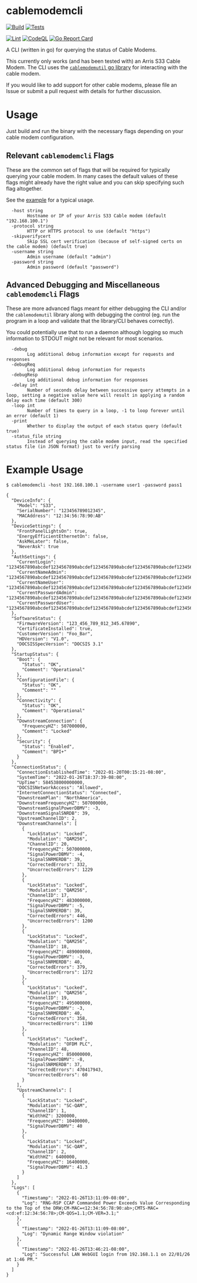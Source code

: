 # cablemodemcli

[![Build](https://github.com/Tuxdude/cablemodemcli/actions/workflows/build.yml/badge.svg)](https://github.com/Tuxdude/cablemodemcli/actions/workflows/build.yml) [![Tests](https://github.com/Tuxdude/cablemodemcli/actions/workflows/tests.yml/badge.svg)](https://github.com/Tuxdude/cablemodemcli/actions/workflows/tests.yml)

[![Lint](https://github.com/Tuxdude/cablemodemcli/actions/workflows/lint.yml/badge.svg)](https://github.com/Tuxdude/cablemodemcli/actions/workflows/lint.yml) [![CodeQL](https://github.com/Tuxdude/cablemodemcli/actions/workflows/codeql-analysis.yml/badge.svg)](https://github.com/Tuxdude/cablemodemcli/actions/workflows/codeql-analysis.yml) [![Go Report Card](https://goreportcard.com/badge/github.com/tuxdude/cablemodemcli)](https://goreportcard.com/report/github.com/tuxdude/cablemodemcli)

A CLI (written in go) for querying the status of Cable Modems.

This currently only works (and has been tested with) an Arris S33 Cable
Modem. The CLI uses the [`cablemodemutil` go library](https://github.com/Tuxdude/cablemodemutil)
for interacting with the cable modem.

If you would like to add support for other cable modems, please
file an Issue or submit a pull request with details for further discussion.

# Usage

Just build and run the binary with the necessary flags depending on your
cable modem configuration.

## Relevant `cablemodemcli` Flags

These are the common set of flags that will be required for typically
querying your cable modem. In many cases the default values of these
flags might already have the right value and you can skip specifying
such flag altogether.

See the [example](#example-usage) for a typical usage.

```
  -host string
        Hostname or IP of your Arris S33 Cable modem (default "192.168.100.1")
  -protocol string
        HTTP or HTTPS protocol to use (default "https")
  -skipverifycert
        Skip SSL cert verification (because of self-signed certs on the cable modem) (default true)
  -username string
        Admin username (default "admin")
  -password string
        Admin password (default "password")
```

## Advanced Debugging and Miscellaneous `cablemodemcli` Flags

These are more advanced flags meant for either debugging the CLI
and/or the `cablemodemutil` library along with debugging the
control (eg. run the program in a loop and validate that the
library/CLI behaves correctly).

You could potentially use that to run a daemon although logging
so much information to STDOUT might not be relevant for most
scenarios.

```
  -debug
        Log additional debug information except for requests and responses
  -debugReq
        Log additional debug information for requests
  -debugResp
        Log additional debug information for responses
  -delay int
        Number of seconds delay between successive query attempts in a loop, setting a negative value here will result in applying a random delay each time (default 300)
  -loop int
        Number of times to query in a loop, -1 to loop forever until an error (default 1)
  -print
        Whether to display the output of each status query (default true)
  -status_file string
        Instead of querying the cable modem input, read the specified status file (in JSON format) just to verify parsing
```

# Example Usage

```
$ cablemodemcli -host 192.168.100.1 -username user1 -password pass1

{
  "DeviceInfo": {
    "Model": "S33",
    "SerialNumber": "123456789012345",
    "MACAddress": "12:34:56:78:90:AB"
  },
  "DeviceSettings": {
    "FrontPanelLightsOn": true,
    "EnergyEfficientEthernetOn": false,
    "AskMeLater": false,
    "NeverAsk": true
  },
  "AuthSettings": {
    "CurrentLogin": "1234567890abcdef1234567890abcdef1234567890abcdef1234567890abcdef1234567890abcdef1234567890abcdef1234567890abcdef1234567890abcdef",
    "CurrentNameAdmin": "1234567890abcdef1234567890abcdef1234567890abcdef1234567890abcdef1234567890abcdef1234567890abcdef1234567890abcdef1234567890abcdef",
    "CurrentNameUser": "1234567890abcdef1234567890abcdef1234567890abcdef1234567890abcdef1234567890abcdef1234567890abcdef1234567890abcdef1234567890abcdef",
    "CurrentPasswordAdmin": "1234567890abcdef1234567890abcdef1234567890abcdef1234567890abcdef1234567890abcdef1234567890abcdef1234567890abcdef1234567890abcdef",
    "CurrentPasswordUser": "1234567890abcdef1234567890abcdef1234567890abcdef1234567890abcdef1234567890abcdef1234567890abcdef1234567890abcdef1234567890abcdef"
  },
  "SoftwareStatus": {
    "FirmwareVersion": "123_456_789_012_345.67890",
    "CertificateInstalled": true,
    "CustomerVersion": "Foo_Bar",
    "HDVersion": "V1.0",
    "DOCSISSpecVersion": "DOCSIS 3.1"
  },
  "StartupStatus": {
    "Boot": {
      "Status": "OK",
      "Comment": "Operational"
    },
    "ConfigurationFile": {
      "Status": "OK",
      "Comment": ""
    },
    "Connectivity": {
      "Status": "OK",
      "Comment": "Operational"
    },
    "DownstreamConnection": {
      "FrequencyHZ": 507000000,
      "Comment": "Locked"
    },
    "Security": {
      "Status": "Enabled",
      "Comment": "BPI+"
    }
  },
  "ConnectionStatus": {
    "ConnectionEstablishedTime": "2022-01-20T00:15:21-08:00",
    "SystemTime": "2022-01-26T18:37:39-08:00",
    "UpTime": 584538000000000,
    "DOCSISNetworkAccess": "Allowed",
    "InternetConnectionStatus": "Connected",
    "DownstreamPlan": "NorthAmerica",
    "DownstreamFrequencyHZ": 507000000,
    "DownstreamSignalPowerDBMV": -3,
    "DownstreamSignalSNRDB": 39,
    "UpstreamChannelID": 2,
    "DownstreamChannels": [
      {
        "LockStatus": "Locked",
        "Modulation": "QAM256",
        "ChannelID": 20,
        "FrequencyHZ": 507000000,
        "SignalPowerDBMV": -4,
        "SignalSNRMERDB": 39,
        "CorrectedErrors": 332,
        "UncorrectedErrors": 1229
      },
      {
        "LockStatus": "Locked",
        "Modulation": "QAM256",
        "ChannelID": 17,
        "FrequencyHZ": 483000000,
        "SignalPowerDBMV": -5,
        "SignalSNRMERDB": 39,
        "CorrectedErrors": 446,
        "UncorrectedErrors": 1200
      },
      {
        "LockStatus": "Locked",
        "Modulation": "QAM256",
        "ChannelID": 18,
        "FrequencyHZ": 489000000,
        "SignalPowerDBMV": -3,
        "SignalSNRMERDB": 40,
        "CorrectedErrors": 379,
        "UncorrectedErrors": 1272
      },
      {
        "LockStatus": "Locked",
        "Modulation": "QAM256",
        "ChannelID": 19,
        "FrequencyHZ": 495000000,
        "SignalPowerDBMV": -3,
        "SignalSNRMERDB": 40,
        "CorrectedErrors": 358,
        "UncorrectedErrors": 1190
      },
      {
        "LockStatus": "Locked",
        "Modulation": "OFDM PLC",
        "ChannelID": 48,
        "FrequencyHZ": 850000000,
        "SignalPowerDBMV": -8,
        "SignalSNRMERDB": 37,
        "CorrectedErrors": 470417943,
        "UncorrectedErrors": 60
      }
    ],
    "UpstreamChannels": [
      {
        "LockStatus": "Locked",
        "Modulation": "SC-QAM",
        "ChannelID": 1,
        "WidthHZ": 3200000,
        "FrequencyHZ": 10400000,
        "SignalPowerDBMV": 40
      },
      {
        "LockStatus": "Locked",
        "Modulation": "SC-QAM",
        "ChannelID": 2,
        "WidthHZ": 6400000,
        "FrequencyHZ": 16400000,
        "SignalPowerDBMV": 41.3
      }
    ]
  },
  "Logs": [
    {
      "Timestamp": "2022-01-26T13:11:09-08:00",
      "Log": "RNG-RSP CCAP Commanded Power Exceeds Value Corresponding to the Top of the DRW;CM-MAC=<12:34:56:78:90:ab>;CMTS-MAC=<cd:ef:12:34:56:78>;CM-QOS=1.1;CM-VER=3.1;"
    },
    {
      "Timestamp": "2022-01-26T13:11:09-08:00",
      "Log": "Dynamic Range Window violation"
    },
    {
      "Timestamp": "2022-01-26T13:46:21-08:00",
      "Log": "Successful LAN WebGUI login from 192.168.1.1 on 22/01/26 at 1:46 PM."
    }
  ]
}
```
